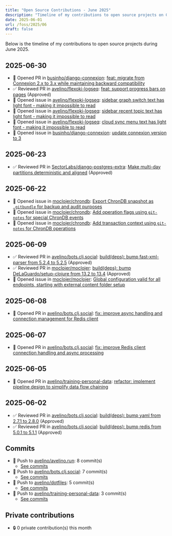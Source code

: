 ```yaml
---
title: "Open Source Contributions - June 2025"
description: "Timeline of my contributions to open source projects on GitHub during June 2025."
date: 2025-06-01
url: /foss/2025/06
draft: false
---
```


Below is the timeline of my contributions to open source projects during June 2025.

## 2025-06-30

- 🔀 Opened PR in [businho/django-connexion](https://github.com/businho/django-connexion): [feat: migrate from Connexion 2.x to 3.x while maintaining backward compatibility](https://github.com/businho/django-connexion/pull/10)
- ✅ Reviewed PR in [avelino/flexoki-logseq](https://github.com/avelino/flexoki-logseq): [feat: support progress bars on pages](https://github.com/avelino/flexoki-logseq/pull/5#pullrequestreview-2971485854) (Approved)
- 🐛 Opened issue in [avelino/flexoki-logseq](https://github.com/avelino/flexoki-logseq): [sidebar graph switch text has light font - making it impossible to read](https://github.com/avelino/flexoki-logseq/issues/9)
- 🐛 Opened issue in [avelino/flexoki-logseq](https://github.com/avelino/flexoki-logseq): [sidebar recent topic text has light font - making it impossible to read](https://github.com/avelino/flexoki-logseq/issues/8)
- 🐛 Opened issue in [avelino/flexoki-logseq](https://github.com/avelino/flexoki-logseq): [cloud sync menu text has light font - making it impossible to read](https://github.com/avelino/flexoki-logseq/issues/7)
- 🐛 Opened issue in [businho/django-connexion](https://github.com/businho/django-connexion): [update connexion version to 3](https://github.com/businho/django-connexion/issues/11)

## 2025-06-23

- ✅ Reviewed PR in [SectorLabs/django-postgres-extra](https://github.com/SectorLabs/django-postgres-extra): [Make multi-day partitions deterministic and aligned](https://github.com/SectorLabs/django-postgres-extra/pull/263#pullrequestreview-2949462419) (Approved)

## 2025-06-22

- 🐛 Opened issue in [moclojer/chrondb](https://github.com/moclojer/chrondb): [Export ChronDB snapshot as `.gitbundle` for backup and audit purposes](https://github.com/moclojer/chrondb/issues/45)
- 🐛 Opened issue in [moclojer/chrondb](https://github.com/moclojer/chrondb): [Add operation flags using `git-notes` for special ChronDB events](https://github.com/moclojer/chrondb/issues/44)
- 🐛 Opened issue in [moclojer/chrondb](https://github.com/moclojer/chrondb): [Add transaction context using `git-notes` for ChronDB operations](https://github.com/moclojer/chrondb/issues/43)

## 2025-06-09

- ✅ Reviewed PR in [avelino/bots.clj.social](https://github.com/avelino/bots.clj.social): [build(deps): bump fast-xml-parser from 5.2.4 to 5.2.5](https://github.com/avelino/bots.clj.social/pull/182#pullrequestreview-2909651835) (Approved)
- ✅ Reviewed PR in [moclojer/moclojer](https://github.com/moclojer/moclojer): [build(deps): bump DeLaGuardo/setup-clojure from 13.2 to 13.4](https://github.com/moclojer/moclojer/pull/327#pullrequestreview-2910557138) (Approved)
- 🐛 Opened issue in [moclojer/moclojer](https://github.com/moclojer/moclojer): [Global configuration valid for all endpoints, starting with external content folder setup](https://github.com/moclojer/moclojer/issues/328)

## 2025-06-08

- 🔀 Opened PR in [avelino/bots.clj.social](https://github.com/avelino/bots.clj.social): [fix: improve async handling and connection management for Redis client](https://github.com/avelino/bots.clj.social/pull/181)

## 2025-06-07

- 🔀 Opened PR in [avelino/bots.clj.social](https://github.com/avelino/bots.clj.social): [fix: improve Redis client connection handling and async processing](https://github.com/avelino/bots.clj.social/pull/180)

## 2025-06-05

- 🔀 Opened PR in [avelino/training-personal-data](https://github.com/avelino/training-personal-data): [refactor: implement pipeline design to simplify data flow chaining](https://github.com/avelino/training-personal-data/pull/8)

## 2025-06-02

- ✅ Reviewed PR in [avelino/bots.clj.social](https://github.com/avelino/bots.clj.social): [build(deps): bump yaml from 2.7.1 to 2.8.0](https://github.com/avelino/bots.clj.social/pull/177#pullrequestreview-2887664998) (Approved)
- ✅ Reviewed PR in [avelino/bots.clj.social](https://github.com/avelino/bots.clj.social): [build(deps): bump redis from 5.0.1 to 5.1.1](https://github.com/avelino/bots.clj.social/pull/179#pullrequestreview-2887663210) (Approved)

## Commits

- 🔨 Push to [avelino/avelino.run](https://github.com/avelino/avelino.run): 8 commit(s)
  - [See commits](https://github.com/avelino/avelino.run/commits?author=avelino&since=2025-06-01T00:00:00Z&until=2025-06-30T23:59:59Z)
- 🔨 Push to [avelino/bots.clj.social](https://github.com/avelino/bots.clj.social): 7 commit(s)
  - [See commits](https://github.com/avelino/bots.clj.social/commits?author=avelino&since=2025-06-01T00:00:00Z&until=2025-06-30T23:59:59Z)
- 🔨 Push to [avelino/dotfiles](https://github.com/avelino/dotfiles): 5 commit(s)
  - [See commits](https://github.com/avelino/dotfiles/commits?author=avelino&since=2025-06-01T00:00:00Z&until=2025-06-30T23:59:59Z)
- 🔨 Push to [avelino/training-personal-data](https://github.com/avelino/training-personal-data): 3 commit(s)
  - [See commits](https://github.com/avelino/training-personal-data/commits?author=avelino&since=2025-06-01T00:00:00Z&until=2025-06-30T23:59:59Z)

## Private contributions

- 🔒 0 private contribution(s) this month

